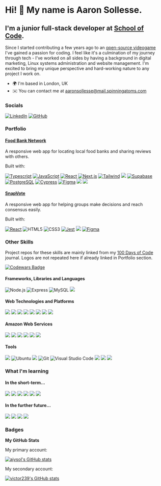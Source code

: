 Hi! 👋 My name is Aaron Sollesse.
============================

I'm a junior full-stack developer at <a href="https://www.linkedin.com/school/school-of-code/">School of Code</a>.
-------------------------------

<!-- Profile made with: https://www.profileme.dev/ -->

Since I started contributing a few years ago to an [open-source videogame](https://github.com/BeeStation/BeeStation-Hornet/pulls?q=is%3Apr+author%3Avictor239+is%3Aclosed) I've gained a passion for coding. I feel like it's a culmination of my journey through tech - I've worked on all sides by having a background in digital marketing, Linux systems administration and website management. I'm excited to bring my unique perspective and hard-working nature to any project I work on.

* 🌍  I'm based in London, UK
* ✉️  You can contact me at [aaronsollesse@mail.spinningatoms.com](mailto:aaronsollesse@mail.spinningatoms.com)

### Socials

<div>
  <a href="https://www.linkedin.com/in/aaron-sollesse" target="_blank" rel="noreferrer"><img src="https://img.shields.io/badge/-Linkedin-0077B5.svg?logo=linkedin&style=for-the-badge" alt="LinkedIn"></a>
  <a href="https://www.github.com/ajvsol" target="_blank" rel="noreferrer"><img src="https://img.shields.io/badge/GitHub-181717.svg?style=for-the-badge&logo=GitHub&logoColor=white" alt="GitHub"></a>
</div>

### Portfolio

#### [Food Bank Network](https://github.com/SchoolOfCode/bc13_final-project_front-end-dial-up-kids)
A responsive web app for locating local food banks and sharing reviews with others.

Built with:
<div>
  <a href="https://www.typescriptlang.org" target="_blank" rel="noreferrer"><img src="https://img.shields.io/badge/TypeScript-3178C6.svg?style=for-the-badge&logo=TypeScript&logoColor=white" alt="Typescript"></a>
  <a href="https://www.javascript.com/" target="_blank" rel="noreferrer"><img src="https://img.shields.io/badge/JavaScript-F7DF1E.svg?style=for-the-badge&logo=JavaScript&logoColor=black" alt="JavaScript"></a>
  <a href="https://reactjs.org/" target="_blank" rel="noreferrer"><img src="https://img.shields.io/badge/React-61DAFB.svg?style=for-the-badge&logo=React&logoColor=black" alt="React"></a>
  <a href="https://nextjs.org/" target="_blank" rel="noreferrer"><img src="https://img.shields.io/badge/Next.js-000000.svg?style=for-the-badge&logo=nextdotjs&logoColor=white" alt="Next.js"></a>
  <a href="https://tailwindcss.com/" target="_blank" rel="noreferrer"><img src="https://img.shields.io/badge/Tailwind%20CSS-06B6D4.svg?style=for-the-badge&logo=Tailwind-CSS&logoColor=white" alt="Tailwind"></a>
  <a href="https://vercel.com" target="_blank" rel="noreferrer"><img src="https://img.shields.io/badge/-Vercel-000000.svg?logo=vercel&style=for-the-badge"></a>
  <a href="https://supabase.com/" target="_blank" rel="noreferrer"><img src="https://img.shields.io/badge/Supabase-3ECF8E.svg?style=for-the-badge&logo=Supabase&logoColor=white" alt="Supabase"></a>
  <a href="https://www.postgresql.org/" target="_blank" rel="noreferrer"><img src="https://img.shields.io/badge/PostgreSQL-4169E1.svg?style=for-the-badge&logo=PostgreSQL&logoColor=white" alt="PostgreSQL"></a>
  <a href="https://www.cypress.io/" target="_blank" rel="noreferrer"><img src="https://img.shields.io/badge/Cypress-17202C.svg?style=for-the-badge&logo=Cypress&logoColor=white" alt="Cypress"></a>
  <a href="https://www.figma.com/" target="_blank" rel="noreferrer"><img src="https://img.shields.io/badge/Figma-F24E1E.svg?style=for-the-badge&logo=Figma&logoColor=white" alt="Figma"></a>
  <a href="https://www.canva.com/" target="_blank" rel="noreferrer"><img src="https://img.shields.io/badge/-Canva-000000.svg?logo=canva&style=for-the-badge"></a>
  <a href="https://www.npmjs.com/" target="_blank" rel="noreferrer"><img src="https://img.shields.io/badge/-Npm-CB3837.svg?logo=npm&style=for-the-badge"></a>
</div>

#### [SnapVote](https://github.com/ajvsol/SnapVote)
A responsive web app for helping groups make decisions and reach consensus easily. 

Built with:
<div>
  <a href="https://reactjs.org/" target="_blank" rel="noreferrer"><img src="https://img.shields.io/badge/React-61DAFB.svg?style=for-the-badge&logo=React&logoColor=black" alt="React"></a>
  <img src="https://img.shields.io/badge/HTML5-E34F26.svg?style=for-the-badge&logo=HTML5&logoColor=white" alt="HTML5">
  <img src="https://img.shields.io/badge/CSS3-1572B6.svg?style=for-the-badge&logo=CSS3&logoColor=white" alt="CSS3">
  <a href="https://jestjs.io/" target="_blank" rel="noreferrer"><img src="https://img.shields.io/badge/Jest-C21325.svg?style=for-the-badge&logo=Jest&logoColor=white" alt="Jest"></a>
  <a href="https://testing-library.com/" target="_blank" rel="noreferrer"><img src="https://img.shields.io/badge/-Testing%20Library-ffffff.svg?logo=testinglibrary&style=for-the-badge"></a>
  <a href="https://www.figma.com/" target="_blank" rel="noreferrer"><img src="https://img.shields.io/badge/Figma-F24E1E.svg?style=for-the-badge&logo=Figma&logoColor=white" alt="Figma"></a>
</div>

### Other Skills
Project repos for these skills are mainly linked from my [100 Days of Code](https://github.com/ajvsol/100-days-of-code) journal. Logos are not repeated here if already linked in Portfolio section. 

<a href="https://www.codewars.com/users/aaronjvsol"><img src="https://www.codewars.com/users/aaronjvsol/badges/large?theme=dark" alt="Codewars Badge"/></a>

#### Frameworks, Libraries and Languages
<div>
  <img src="https://img.shields.io/badge/Node.js-339933.svg?style=for-the-badge&logo=nodedotjs&logoColor=white" alt="Node.js">
  <img src="https://img.shields.io/badge/Express-000000.svg?style=for-the-badge&logo=Express&logoColor=white" alt="Express">
  <img src="https://img.shields.io/badge/MySQL-4479A1.svg?style=for-the-badge&logo=MySQL&logoColor=white" alt="MySQL">
  <img src="https://img.shields.io/badge/-Lets%20encrypt-003A70.svg?logo=letsencrypt&style=for-the-badge">
</div>

#### Web Technologies and Platforms
<div>
  <img src="https://img.shields.io/badge/-Docker-004d80.svg?logo=docker&style=for-the-badge">
  <img src="https://img.shields.io/badge/-Amazon%20Web%20Services-232F3E.svg?logo=amazonaws&style=for-the-badge">
  <img src="https://img.shields.io/badge/-Digitalocean-000000.svg?logo=digitalocean&style=for-the-badge">
  <img src="https://img.shields.io/badge/-Heroku-430098.svg?logo=heroku&style=for-the-badge">
  <img src="https://img.shields.io/badge/-Netlify-FFFFFF.svg?logo=netlify&style=for-the-badge">
  <img src="https://img.shields.io/badge/-Wordpress-21759B.svg?logo=wordpress&style=for-the-badge">
  <img src="https://img.shields.io/badge/-Magento-d1d1e0.svg?logo=magento&style=for-the-badge">
  <img src="https://img.shields.io/badge/-Json-000000.svg?logo=json&style=for-the-badge">
</div>

#### Amazon Web Services
<div>
  <img src="https://img.shields.io/badge/-S3-232F3E.svg?logo=amazons3&style=for-the-badge">
  <img src="https://img.shields.io/badge/-EC2-C21325.svg?logo=amazonec2&style=for-the-badge">
  <img src="https://img.shields.io/badge/-RDS-000000.svg?logo=amazonrds&style=for-the-badge">
  <img src="https://img.shields.io/badge/-CloudWatch-d1d1e0.svg?logo=amazoncloudwatch&style=for-the-badge">
  <img src="https://img.shields.io/badge/-VPC-269539.svg?style=for-the-badge">
  <img src="https://img.shields.io/badge/-Route%2053-3178C6.svg?style=for-the-badge">
</div>

#### Tools
<div>
  <img src="https://img.shields.io/badge/-Linux-000000.svg?logo=linux&style=for-the-badge">
  <img src="https://img.shields.io/badge/Ubuntu-FFFFFF.svg?style=for-the-badge&logo=Ubuntu&logoColor=E95420" alt="Ubuntu">
  <img src="https://img.shields.io/badge/-NixOS-000000.svg?logo=nixos&style=for-the-badge">
  <img src="https://img.shields.io/badge/Git-F05032.svg?style=for-the-badge&logo=Git&logoColor=white" alt="Git">
  <img src="https://img.shields.io/badge/Visual%20Studio%20Code-007ACC.svg?style=for-the-badge&logo=visualstudiocode&logoColor=white" alt="Visual Studio Code">
  <img src="https://img.shields.io/badge/-Postman-FFFFFF.svg?logo=postman&style=for-the-badge">
  <img src="https://img.shields.io/badge/-Prettier-000000.svg?logo=prettier&style=for-the-badge">
  <img src="https://img.shields.io/badge/-Eslint-4B32C3.svg?logo=eslint&style=for-the-badge">
</div>

### What I'm learning

#### In the short-term...
<div align="left">
  <img src="https://img.shields.io/badge/-Graphql-E10098.svg?logo=graphql&style=for-the-badge">
  <img src="https://img.shields.io/badge/-tRPC-17202C.svg?logo=trpc&style=for-the-badge">
  <img src="https://img.shields.io/badge/-Mongodb-003300.svg?logo=mongodb&style=for-the-badge">
  <img src="https://img.shields.io/badge/-Prisma-000000.svg?logo=prisma&style=for-the-badge">
  <img src="https://img.shields.io/badge/-Web%20components-ffffff.svg?logo=webcomponents.org&style=for-the-badge">
  <img src="https://img.shields.io/badge/-Firebase-000000.svg?logo=firebase&style=for-the-badge">
</div>

#### In the further future...
<div align="left">
  <img src="https://img.shields.io/badge/-Flutter-02569B.svg?logo=flutter&style=for-the-badge">
  <img src="https://img.shields.io/badge/-Rust-000000.svg?logo=rust&style=for-the-badge">
  <img src="https://img.shields.io/badge/-Python-FFFFFF.svg?logo=python&style=for-the-badge">
  <img src="https://img.shields.io/badge/-Clojure-000000.svg?logo=clojure&style=for-the-badge">
</div>


### Badges

<b>My GitHub Stats</b>

My primary account: 

<a href="http://www.github.com/ajvsol"><img src="https://github-readme-stats.vercel.app/api?username=ajvsol&show_icons=true&hide=issues,&count_private=true&title_color=facc15&text_color=ffffff&icon_color=0891b2&bg_color=1c1917&hide_border=true&show_icons=true" alt="ajvsol's GitHub stats" /></a>

My secondary account:

<a href="http://www.github.com/victor239"><img src="https://github-readme-stats.vercel.app/api?username=victor239&show_icons=true&hide=issues,&count_private=true&title_color=facc15&text_color=ffffff&icon_color=0891b2&bg_color=1c1917&hide_border=true&show_icons=true" alt="victor239's GitHub stats" /></a>

<!--
**ajvsol/ajvsol** is a ✨ _special_ ✨ repository because its `README.md` (this file) appears on your GitHub profile.

Here are some ideas to get you started:

- 🔭 I’m currently working on ...
- 🌱 I’m currently learning ...
- 👯 I’m looking to collaborate on ...
- 🤔 I’m looking for help with ...
- 💬 Ask me about ...
- 📫 How to reach me: ...
- 😄 Pronouns: ...
- ⚡ Fun fact: ...
-->
